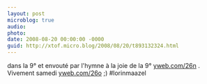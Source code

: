 ```yaml
---
layout: post
microblog: true
audio: 
photo: 
date: 2008-08-20 00:00:00 -0000
guid: http://xtof.micro.blog/2008/08/20/t893132324.html
---
```

dans la 9° et envouté par l'hymne à la joie de la 9° [yweb.com/26n](http://yweb.com/26n) . Vivement samedi [yweb.com/26o](http://yweb.com/26o) ;) #lorinmaazel

